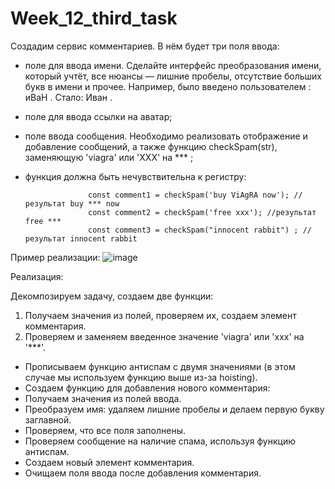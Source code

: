# Week_12_third_task

Создадим сервис комментариев. В нём будет три поля ввода:

- поле для ввода имени. Сделайте интерфейс преобразования имени, который учтёт, все нюансы — лишние пробелы, отсутствие больших букв в имени и прочее. Например, было введено пользователем : иВаН . Стало: Иван .
- поле для ввода ссылки на аватар;
- поле ввода сообщения. Необходимо реализовать отображение и добавление сообщений, а также функцию checkSpam(str), заменяющую 'viagra' или 'XXX' на *** ;
- функция должна быть нечувствительна к регистру:

                    const comment1 = checkSpam('buy ViAgRA now'); //результат buy *** now
                    const comment2 = checkSpam('free xxx'); //результат free ***
                    const comment3 = checkSpam("innocent rabbit") ; //результат innocent rabbit
Пример реализации:
![image](https://github.com/user-attachments/assets/0e953434-d27b-4b5a-816f-fcc84179e0f8)

Реализация:

Декомпозируем задачу, создаем две функции:
 1) Получаем значения из полей, проверяем их, создаем элемент комментария.
 2) Проверяем и заменяем введенное значение 'viagra' или 'xxx' на '***'.

 - Прописываем функцию антиспам с двумя значениями (в этом случае мы используем функцию выше из-за hoisting).
 - Создаем функцию для добавления нового комментария:
 - Получаем значения из полей ввода.
 - Преобразуем имя: удаляем лишние пробелы и делаем первую букву заглавной.
 - Проверяем, что все поля заполнены.
- Проверяем сообщение на наличие спама, используя функцию антиспам.
 - Создаем новый элемент комментария.
 - Очищаем поля ввода после добавления комментария.